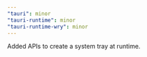```yaml
---
"tauri": minor
"tauri-runtime": minor
"tauri-runtime-wry": minor
---
```


Added APIs to create a system tray at runtime.
